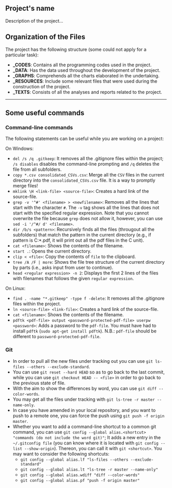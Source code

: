 ##  Project's name

Description of the project...

##  Organization of the Files

The project has the following structure (some could not apply for a particular task):

  * **_CODES**: Contains all the programming codes used in the project.
  * **_DATA**:  Has the data used throughout the development of the project.
  * **_GRAPHS**: Comprehends all the charts elaborated in the undertaking.
  * **_RESOURCES**: Include some relevant files that were used during the construction of the project.
  * **_TEXTS**: Consists of all the analyses and reports related to the project.

---

##  Some useful commands

### Command-line commands

The following statements can be useful while you are working on a project:

On Windows:

* `del /s /q .gitkeep`: It removes all the .gitignore files within the project; `/s disables` disables the command-line prompting and `/q` deletes the file from all subfolders.
* `copy *.csv consolidated_CSVs.csv`: Merge all the `CSV` files in the current directory into the `consolidated_CSVs.csv` file.  It is a way to promptly merge files!
* `mklink \H <link-file> <source-file>`: Creates a hard link of the source-file.
* `grep -v '^#' <filename> > <newfilename>`: Removes all the lines that start with the character `#`.  The `-v` tag shows all the lines that does not start with the specified regular expression. Note that you cannot overwrite the file because `grep` does not allow it, however, you can use `sed -i '/^#/ d' <filename>`.
* `dir /b/s <pattern>`: Recursively finds all the files (througout all the subfolders) that match the pattern in the current directory (e.g., if pattern is C:\*.pdf, it will print out all the pdf files in the C unit).
* `cat <filename>`: Shows the contents of the filename.
* `start .`: Opens the current directory.
* `clip < <file>`: Copy the contents of `file` to the clipboard.
* `tree /A /F | more`: Shows the file tree structure of the current directory by parts (i.e., asks input from user to continue).
* `head <regular expression> -n 2`: Displays the first 2 lines of the files with filenames that follows the given `regular expression`.

On Linux:

* `find . -name "*.gitkeep" -type f -delete`: It removes all the .gitignore files within the project.
* `ln <source-file> <link-file>`: Creates a hard link of the source-file.
* `cat <filename>`: Shows the contents of the filename.
* `pdftk <pdf-file> output <password-protected-pdf-file> userpw <password>`: Adds a password to the `pdf-file`.  You must have had to install `pdftk` (`sudo apt-get install pdftk`).  N.B.: `pdf-file` should be different to `password-protected-pdf-file`.

### Git

* In order to pull all the new files under tracking out you can use `git ls-files --others --exclude-standard`.
* You can use `git reset --hard HEAD` so as to go back to the last commit, while you can use `git checkout HEAD -- <file>` in order to go back to the previous state of file.
* With the aim to show the differences by word, you can use `git diff --color-words`.
* You may get all the files under tracking with `git ls-tree -r master --name-only`.
* In case you have amended in your local repository, and you want to push to a remote one, you can force the push using `git push -f origin master`.
* Whether you want to add a command-line shortcut to a common git command, you can use `git config --global alias.<shortcut> "commands (do not include the word git)"`; It adds a new entry in the `~/.gitconfig file` (you can know where it is located with `git config --list --show-origin`).  Thereon, you can call it with `git <shortcut>`.  You may want to consider the following shortcuts:
    - `git config --global alias.lf "ls-files --others --exclude-standard"`
    - `git config --global alias.lt "ls-tree -r master --name-only"`
    - `git config --global alias.wdiff "diff --color-words"`
    - `git config --global alias.pf "push -f origin master"`


